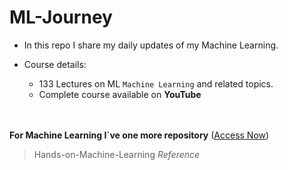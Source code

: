 # ML-Journey
- In this repo I share my daily updates of my Machine Learning.


- Course details:
	- 133 Lectures on ML `Machine Learning` and related topics.
 	- Complete course available on **YouTube**

<br><br>
**For Machine Learning I`ve one more repository** ([Access Now](https://github.com/a4archit/Hands-on-Machine-Learning))
> Hands-on-Machine-Learning *Reference*

